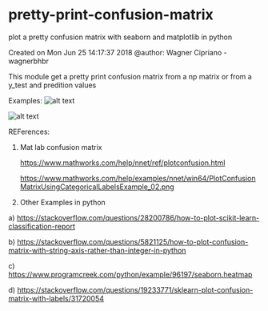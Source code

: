 # pretty-print-confusion-matrix
plot a pretty confusion matrix with seaborn and matplotlib in python

Created on Mon Jun 25 14:17:37 2018
@author: Wagner Cipriano - wagnerbhbr


This module get a pretty print confusion matrix from a np matrix or from a y_test and predition values

Examples:
![alt text](https://raw.githubusercontent.com/wcipriano/pretty-print-confusion-matrix/master/Screenshots/conf_matrix_default_1.png)

![alt text](https://raw.githubusercontent.com/wcipriano/pretty-print-confusion-matrix/master/Screenshots/conf_matrix_default_2.png)




REFerences:
1. Mat lab confusion matrix

   https://www.mathworks.com/help/nnet/ref/plotconfusion.html
   
   https://www.mathworks.com/help/examples/nnet/win64/PlotConfusionMatrixUsingCategoricalLabelsExample_02.png




2. Other Examples in python

  a) https://stackoverflow.com/questions/28200786/how-to-plot-scikit-learn-classification-report
  
  b) https://stackoverflow.com/questions/5821125/how-to-plot-confusion-matrix-with-string-axis-rather-than-integer-in-python
  
  c) https://www.programcreek.com/python/example/96197/seaborn.heatmap
  
  d) https://stackoverflow.com/questions/19233771/sklearn-plot-confusion-matrix-with-labels/31720054

